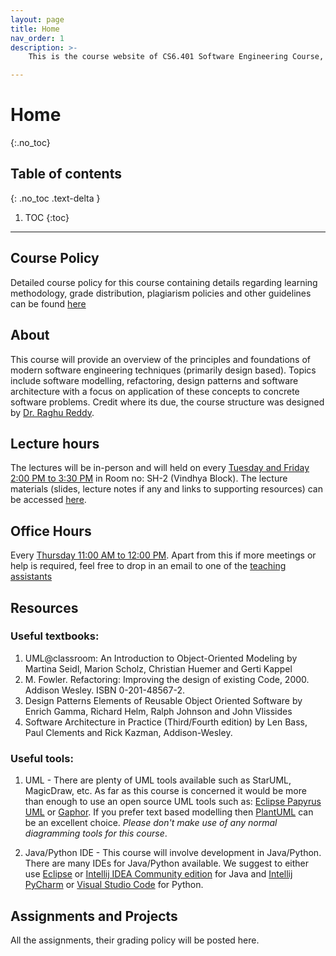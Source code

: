 ```yaml
---
layout: page
title: Home
nav_order: 1
description: >-
    This is the course website of CS6.401 Software Engineering Course, an elective course offered by Software Engineering Research Center, Spring 2025, IIIT Hyderabad, India.

---
```


# Home
{:.no_toc}

## Table of contents
{: .no_toc .text-delta }

1. TOC
{:toc}

---

## Course Policy

Detailed course policy for this course containing details regarding learning methodology, grade distribution, plagiarism policies and other guidelines can be found [here](https://karthikv1392.github.io/cs6401_se/course_policy/)

## About

This course will provide an overview of the principles and foundations of modern software engineering techniques (primarily design based). Topics include software modelling, refactoring, design patterns and software architecture with a focus on application of these concepts to concrete software problems. Credit where its due, the course structure was designed by [Dr. Raghu Reddy](https://faculty.iiit.ac.in/~raghu.reddy/Home.html).


## Lecture hours

The lectures will be in-person and will held on every [Tuesday and Friday 2:00 PM to 3:30 PM](schedule.md) in Room no: SH-2 (Vindhya Block). The lecture materials (slides, lecture notes if any and links to supporting resources) can be accessed [here](lectures.md).

## Office Hours

Every [Thursday 11:00 AM to 12:00 PM](schedule.md). Apart from this if more meetings or help is required, feel free to drop in an email to one of the [teaching assistants](https://karthikv1392.github.io/cs6401_se/staff/)

## Resources

### Useful textbooks:

  1. UML@classroom: An Introduction to Object-Oriented Modeling by Martina Seidl, Marion Scholz, Christian Huemer and Gerti Kappel
  2. M. Fowler. Refactoring: Improving the design of existing Code, 2000. Addison Wesley. ISBN 0-201-48567-2.
  3. Design Patterns Elements of Reusable Object Oriented Software by Enrich Gamma, Richard Helm, Ralph Johnson and John Vlissides
  4. Software Architecture in Practice (Third/Fourth edition) by Len Bass, Paul Clements and Rick Kazman, Addison-Wesley.

### Useful tools:

  1. UML - There are plenty of UML tools available such as StarUML, MagicDraw, etc. As far as this course is concerned it would be more than enough to use an open source UML tools such as: [Eclipse Papyrus UML](https://www.eclipse.org/papyrus/) or [Gaphor](https://gaphor.org/). If you prefer text based modelling then [PlantUML](https://plantuml.com/) can be an excellent choice. *Please don't make use of any normal diagramming tools for this course*.

  2. Java/Python IDE - This course will involve development in Java/Python. There are many IDEs for Java/Python available. We suggest to either use [Eclipse](https://www.eclipse.org/) or [Intellij IDEA Community edition](https://www.jetbrains.com/idea/download) for Java and [Intellij PyCharm](https://www.jetbrains.com/pycharm/) or [Visual Studio Code](https://code.visualstudio.com) for Python.


## Assignments and Projects

All the assignments, their grading policy will be posted here.